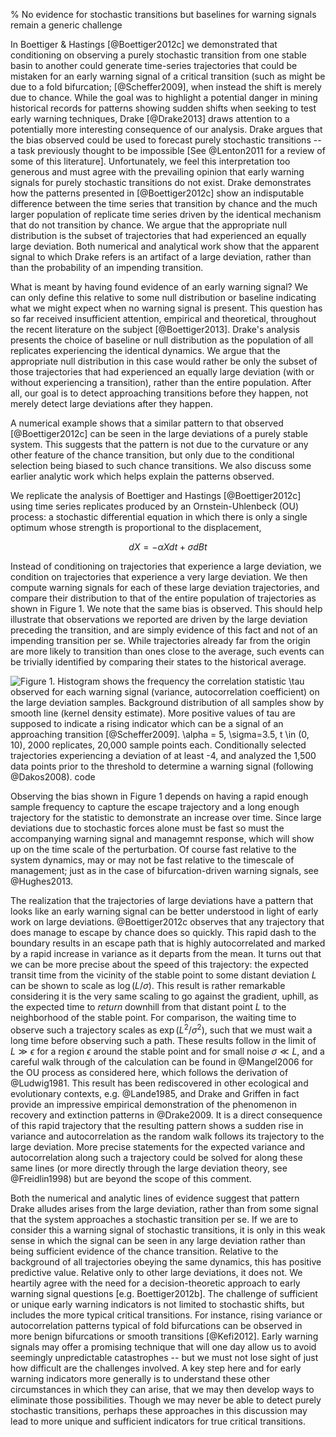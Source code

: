 % No evidence for stochastic transitions but baselines for warning signals remain a generic challenge

<!-- Intro: recap claims -->
In Boettiger & Hastings [@Boettiger2012c] we demonstrated that conditioning on observing a purely stochastic transition from one stable basin to another could generate time-series trajectories that could be mistaken for an early warning signal of a critical transition (such as might be due to a fold bifurcation; [@Scheffer2009], when instead the shift is merely due to chance.  While the goal was to highlight a potential danger in mining historical records for patterns showing sudden shifts when seeking to test early warning techniques, Drake [@Drake2013] draws attention to a potentially more interesting consequence of our analysis.  Drake argues that the bias observed could be used to forecast purely stochastic transitions -- a task previously thought to be impossible [See @Lenton2011 for a review of some of this literature].  Unfortunately, we feel this interpretation too generous and must agree with the prevailing opinion that early warning signals for purely stochastic transitions do not exist.  Drake demonstrates how the patterns presented in [@Boettiger2012c] show an indisputable difference between the time series that transition by chance and the much larger population of replicate time series driven by the identical mechanism that do not transition by chance. We argue that the appropriate null distribution is the subset of trajectories that had experienced an equally large deviation.  Both numerical and analytical work show that the apparent signal to which Drake refers is an artifact of a large deviation, rather than than the probability of an impending transition. 

<!-- Thesis -->
What is meant by having found evidence of an early warning signal?  We can only define this relative to some null distribution or baseline indicating what we might expect when no warning signal is present. This question has so far received insufficient attention, empirical and theoretical, throughout the recent literature on the subject [@Boettiger2013].  Drake's analysis presents the choice of baseline or null distribution as the population of all replicates experiencing the identical dynamics.  We argue that the appropriate null distribution in this case would rather be only the subset of those trajectories that had experienced an equally large deviation (with or without experiencing a transition), rather than the entire population. After all, our goal is to detect approaching transitions before they happen, not merely detect large deviations after they happen.  

A numerical example shows that a similar pattern to that observed [@Boettiger2012c] can be seen in the large deviations of a purely stable system. This suggests that the pattern is not due to the curvature or any other feature of the chance transition, but only due to the conditional selection being biased to such chance transitions.  We also discuss some earlier analytic work which helps explain the patterns observed. 


<!-- numerical example --> 

We replicate the analysis of Boettiger and Hastings [@Boettiger2012c] using time series replicates produced by an Ornstein-Uhlenbeck (OU) process: a stochastic differential equation in which there is only a single optimum whose strength is proportional to the displacement,

$$ dX = - \alpha X dt + \sigma dBt $$

Instead of conditioning on trajectories that experience a large deviation, we condition on trajectories that experience a very large deviation. We then compute warning signals for each of these large deviation trajectories, and compare their distribution to that of the entire population of trajectories as shown in Figure 1. We note that the same bias is observed.  This should help illustrate that observations we reported are driven by the large deviation preceding the transition, and are simply evidence of this fact and not of an impending transition per se.  While trajectories already far from the origin are more likely to transition than ones close to the average, such events can be trivially identified by comparing their states to the historical average.  



![Figure 1. Histogram shows the frequency the correlation statistic $\tau$ observed for each warning signal (variance, autocorrelation coefficient) on the large deviation samples.  Background distribution of all samples show by smooth line (kernel density estimate).  More positive values of tau are supposed to indicate a rising indicator which can be a signal of an approaching transition [@Scheffer2009].   $\alpha = 5$, $\sigma=3.5$, $t \in (0, 10)$, 2000 replicates, 20,000 sample points each.  Conditionally selected trajectories experiencing a deviation of at least -4, and analyzed the 1,500 data points prior to the threshold to determine a warning signal (following @Dakos2008).  [code](https://github.com/cboettig/earlywarning/blob/7460ea94c293844d8e88c83b95e3d80004817de6/inst/examples/beer.md)](8594745411_b3f97ffb2a_o.png) 

Observing the bias shown in Figure 1 depends on having a rapid enough sample frequency to capture the escape trajectory and a long enough trajectory for the statistic to demonstrate an increase over time. Since large deviations due to stochastic forces alone must be fast so must the accompanying warning signal and managemnt response, which will show up on the time scale of the perturbation. Of course fast relative to the system dynamics, may or may not be fast relative to the timescale of management; just as in the case of bifurcation-driven warning signals, see @Hughes2013. 


<!-- Analytic proofs -->
The realization that the trajectories of large deviations have a pattern that looks like an early warning signal can be better understood in light of early work on large deviations.   @Boettiger2012c observes that any trajectory that does manage to escape by chance does so quickly. This rapid dash to the boundary results in an escape path that is highly autocorrelated and marked by a rapid increase in variance as it departs from the mean.  It turns out that we can be more precise about the speed of this trajectory: the expected transit time from the vicinity of the stable point to some distant deviation $L$ can be shown to scale as $\log(L/\sigma)$. This result is rather remarkable considering it is the very same scaling to go against the gradient, uphill, as the expected time to *return* downhill from that distant point $L$ to the neighborhood of the stable point.  For comparison, the waiting time to observe such a trajectory scales as $\exp(L^2/\sigma^2)$, such that we must wait a long time before observing such a path.  These results follow in the limit of $L \gg \epsilon$ for a region $\epsilon$ around the stable point and for small noise $\sigma \ll L$, and a careful walk through of the calculation can be found in @Mangel2006 for the OU process as considered here, which follows the derivation of @Ludwig1981. This result has been rediscovered in other ecological and evolutionary contexts, e.g. @Lande1985, and Drake and Griffen in fact provide an impressive empirical demonstration of the phenomenon in recovery and extinction patterns in @Drake2009.  It is a direct consequence of this rapid trajectory that the resulting pattern shows a sudden rise in variance and autocorrelation as the random walk follows its trajectory to the large deviation. More precise statements for the expected variance and autocorrelation along such a trajectory could be solved for along these same lines (or more directly through the large deviation theory, see @Freidlin1998) but are beyond the scope of this comment.  


<!-- Conclusion -->
Both the numerical and analytic lines of evidence suggest that pattern Drake alludes arises from the large deviation, rather than from some signal that the system approaches a stochastic transition per se. If we are to consider this a warning signal of stochastic transitions, it is only in this weak sense in which the signal can be seen in any large deviation rather than being sufficient evidence of the chance transition. Relative to the background of all trajectories obeying the same dynamics, this has positive predictive value.  Relative only to other large deviations, it does not.  We heartily agree with the need for a decision-theoretic approach to early warning signal questions [e.g. Boettiger2012b]. The challenge of sufficient or unique early warning indicators is not limited to stochastic shifts, but includes the more typical critical transitions.  For instance, rising variance or autocorrelation patterns typical of fold bifurcations can be observed in more benign bifurcations or smooth transitions [@Kefi2012]. Early warning signals may offer a promising technique that will one day allow us to avoid seemingly unpredictable catastrophes -- but we must not lose sight of just how difficult are the challenges involved. A key step here and for early warning indicators more generally is to understand these other circumstances in which they can arise, that we may then develop ways to eliminate those possibilities.  Though we may never be able to detect purely stochastic transitions, perhaps these approaches in this discussion may lead to more unique and sufficient indicators for true critical transitions.  


